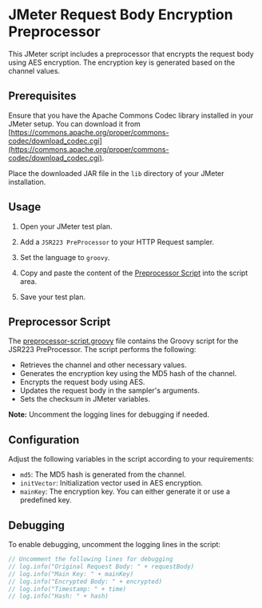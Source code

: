 # JMeter Request Body Encryption Preprocessor

This JMeter script includes a preprocessor that encrypts the request body using AES encryption. The encryption key is generated based on the channel values.

## Prerequisites

Ensure that you have the Apache Commons Codec library installed in your JMeter setup. You can download it from [https://commons.apache.org/proper/commons-codec/download_codec.cgi](https://commons.apache.org/proper/commons-codec/download_codec.cgi).

Place the downloaded JAR file in the `lib` directory of your JMeter installation.

## Usage

1. Open your JMeter test plan.

2. Add a `JSR223 PreProcessor` to your HTTP Request sampler.

3. Set the language to `groovy`.

4. Copy and paste the content of the [Preprocessor Script](./preprocessor-script.groovy) into the script area.

5. Save your test plan.

## Preprocessor Script

The [preprocessor-script.groovy](./preprocessor-script.groovy) file contains the Groovy script for the JSR223 PreProcessor. The script performs the following:

- Retrieves the channel and other necessary values.
- Generates the encryption key using the MD5 hash of the channel.
- Encrypts the request body using AES.
- Updates the request body in the sampler's arguments.
- Sets the checksum in JMeter variables.

**Note:** Uncomment the logging lines for debugging if needed.

## Configuration

Adjust the following variables in the script according to your requirements:

- `md5`: The MD5 hash is generated from the channel.
- `initVector`: Initialization vector used in AES encryption.
- `mainKey`: The encryption key. You can either generate it or use a predefined key.

## Debugging

To enable debugging, uncomment the logging lines in the script:

```groovy
// Uncomment the following lines for debugging
// log.info("Original Request Body: " + requestBody)
// log.info("Main Key: " + mainKey)
// log.info("Encrypted Body: " + encrypted)
// log.info("Timestamp: " + time)
// log.info("Hash: " + hash)
